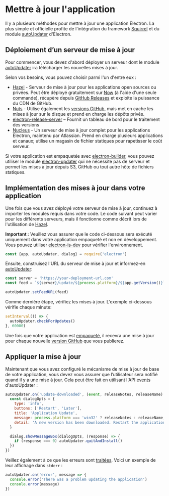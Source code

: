 # Mettre à jour l'application

Il y a plusieurs méthodes pour mettre à jour une application Electron. La plus simple et officielle profite de l'intégration du framework [Squirrel](https://github.com/Squirrel) et du module [autoUpdater](../api/auto-updater.md) d'Electron.

## Déploiement d’un serveur de mise à jour

Pour commencer, vous devez d'abord déployer un serveur dont le module [autoUpdater](../api/auto-updater.md) ira télécharger les nouvelles mises à jour.

Selon vos besoins, vous pouvez choisir parmi l'un d'entre eux :

- [Hazel](https://github.com/zeit/hazel) - Serveur de mise à jour pour les applications open sources ou privées. Peut être déployé gratuitement sur [Now](https://zeit.co/now) (à l'aide d'une seule commande), récupère depuis [GitHub Releases](https://help.github.com/articles/creating-releases/) et exploite la puissance du CDN de GitHub.
- [Nuts](https://github.com/GitbookIO/nuts) - Utilise également les [versions GitHub](https://help.github.com/articles/creating-releases/), mais met en cache les mises à jour sur le disque et prend en charge les dépôts privés.
- [electron-release-server](https://github.com/ArekSredzki/electron-release-server) – Fournit un tableau de bord pour le traitement des versions
- [Nucleus](https://github.com/atlassian/nucleus) - Un serveur de mise à jour complet pour les applications Electron, maintenu par Atlassian. Prend en charge plusieurs applications et canaux; utilise un magasin de fichier statiques pour rapetisser le coût serveur.

Si votre application est empaquetée avec [electron-builder](https://github.com/electron-userland/electron-builder), vous pouvez utiliser le module [electron-updater](https://www.electron.build/auto-update) qui ne nécessite pas de serveur et permet les mises à jour depuis S3, GitHub ou tout autre hôte de fichiers statiques.

## Implémentation des mises à jour dans votre application

Une fois que vous avez déployé votre serveur de mise à jour, continuez à importer les modules requis dans votre code. Le code suivant peut varier pour les différents serveurs, mais il fonctionne comme décrit lors de l'utilisation de [Hazel](https://github.com/zeit/hazel).

**Important :** Veuillez vous assurer que le code ci-dessous sera exécuté uniquement dans votre application empaqueté et non en développement. Vous pouvez utiliser [electron-is-dev](https://github.com/sindresorhus/electron-is-dev) pour vérifier l'environnement.

```js
const {app, autoUpdater, dialog} = require('electron')
```

Ensuite, construisez l'URL du serveur de mise à jour et informez-en [autoUpdater](../api/auto-updater.md):

```js
const server = 'https://your-deployment-url.com'
const feed = `${server}/update/${process.platform}/${app.getVersion()}`

autoUpdater.setFeedURL(feed)
```

Comme dernière étape, vérifiez les mises à jour. L'exemple ci-dessous vérifie chaque minute:

```js
setInterval(() => {
  autoUpdater.checkForUpdates()
}, 60000)
```

Une fois que votre application est [empaqueté](../tutorial/application-distribution.md), il recevra une mise à jour pour chaque nouvelle [version GitHub](https://help.github.com/articles/creating-releases/) que vous publierez.

## Appliquer la mise à jour

Maintenant que vous avez configuré le mécanisme de mise à jour de base de votre application, vous devez vous assurer que l’utilisateur sera notifié quand il y a une mise à jour. Cela peut être fait en utilisant l'API [events](../api/auto-updater.md#events) d'autoUpdater :

```js
autoUpdater.on('update-downloaded', (event, releaseNotes, releaseName) => {
  const dialogOpts = {
    type: 'info',
    buttons: ['Restart', 'Later'],
    title: 'Application Update',
    message: process.platform === 'win32' ? releaseNotes : releaseName,
    detail: 'A new version has been downloaded. Restart the application to apply the updates.'
  }

  dialog.showMessageBox(dialogOpts, (response) => {
    if (response === 0) autoUpdater.quitAndInstall()
  })
})
```

Veillez également à ce que les erreurs sont [traitées](../api/auto-updater.md#event-error). Voici un exemple de leur affichage dans `stderr` :

```js
autoUpdater.on('error', message => {
  console.error('There was a problem updating the application')
  console.error(message)
})
```